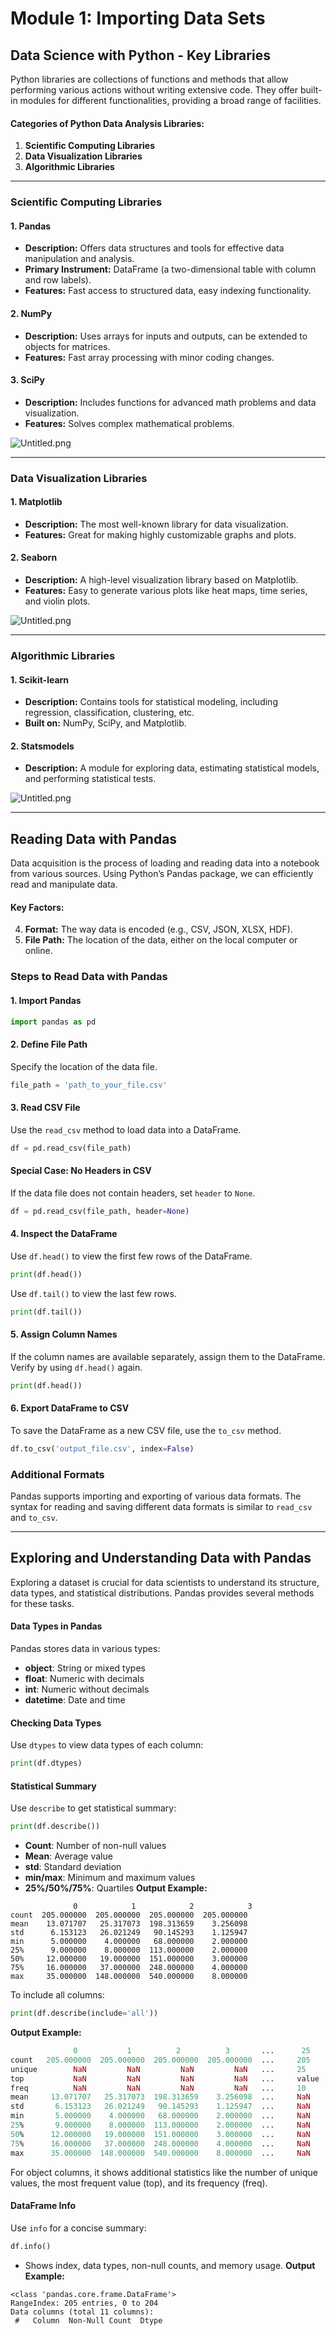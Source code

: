 

# Module 1: Importing Data Sets
## Data Science with Python - Key Libraries
Python libraries are collections of functions and methods that allow performing various actions without writing extensive code. They offer built-in modules for different functionalities, providing a broad range of facilities.
#### Categories of Python Data Analysis Libraries:
1. **Scientific Computing Libraries**
2. **Data Visualization Libraries**
3. **Algorithmic Libraries**

___
### Scientific Computing Libraries
#### 1. **Pandas**
- **Description:** Offers data structures and tools for effective data manipulation and analysis.
- **Primary Instrument:** DataFrame (a two-dimensional table with column and row labels).
- **Features:** Fast access to structured data, easy indexing functionality.
#### 2. **NumPy**
- **Description:** Uses arrays for inputs and outputs, can be extended to objects for matrices.
- **Features:** Fast array processing with minor coding changes.
#### 3. **SciPy**
- **Description:** Includes functions for advanced math problems and data visualization.
- **Features:** Solves complex mathematical problems.

![Untitled.png](https://prod-files-secure.s3.us-west-2.amazonaws.com/03e82b26-cccb-4906-bb56-adabcbdc0655/997ac361-58a8-4f04-bb0f-79fea4baa761/Untitled.png?X-Amz-Algorithm=AWS4-HMAC-SHA256&X-Amz-Content-Sha256=UNSIGNED-PAYLOAD&X-Amz-Credential=AKIAT73L2G45FSPPWI6X%2F20250125%2Fus-west-2%2Fs3%2Faws4_request&X-Amz-Date=20250125T141213Z&X-Amz-Expires=3600&X-Amz-Signature=fe77936473393c90c7667e748f14b478446ef68d88342f93e08f6fab9b19a1e8&X-Amz-SignedHeaders=host&x-id=GetObject)
___
### Data Visualization Libraries
#### 1. **Matplotlib**
- **Description:** The most well-known library for data visualization.
- **Features:** Great for making highly customizable graphs and plots.
#### 2. **Seaborn**
- **Description:** A high-level visualization library based on Matplotlib.
- **Features:** Easy to generate various plots like heat maps, time series, and violin plots.

![Untitled.png](https://prod-files-secure.s3.us-west-2.amazonaws.com/03e82b26-cccb-4906-bb56-adabcbdc0655/733d1e42-5a53-4fd8-90c1-3d85254369a6/Untitled.png?X-Amz-Algorithm=AWS4-HMAC-SHA256&X-Amz-Content-Sha256=UNSIGNED-PAYLOAD&X-Amz-Credential=AKIAT73L2G45FSPPWI6X%2F20250125%2Fus-west-2%2Fs3%2Faws4_request&X-Amz-Date=20250125T141213Z&X-Amz-Expires=3600&X-Amz-Signature=b6511a7ac5a72034c87b7a138a577141a75ac8c224e668a4b8ead624ccf461b8&X-Amz-SignedHeaders=host&x-id=GetObject)
___
### Algorithmic Libraries
#### 1. **Scikit-learn**
- **Description:** Contains tools for statistical modeling, including regression, classification, clustering, etc.
- **Built on:** NumPy, SciPy, and Matplotlib.
#### 2. **Statsmodels**
- **Description:** A module for exploring data, estimating statistical models, and performing statistical tests.

![Untitled.png](https://prod-files-secure.s3.us-west-2.amazonaws.com/03e82b26-cccb-4906-bb56-adabcbdc0655/c62885f5-417d-4179-834f-d68f8f2bdf39/Untitled.png?X-Amz-Algorithm=AWS4-HMAC-SHA256&X-Amz-Content-Sha256=UNSIGNED-PAYLOAD&X-Amz-Credential=AKIAT73L2G45FSPPWI6X%2F20250125%2Fus-west-2%2Fs3%2Faws4_request&X-Amz-Date=20250125T141213Z&X-Amz-Expires=3600&X-Amz-Signature=9f99a0bef5caae744af5ebac47de52d85be70bfc4b1e6d113715c7db3709ae09&X-Amz-SignedHeaders=host&x-id=GetObject)
___
## Reading Data with Pandas
Data acquisition is the process of loading and reading data into a notebook from various sources. Using Python’s Pandas package, we can efficiently read and manipulate data.
#### Key Factors:
4. **Format:** The way data is encoded (e.g., CSV, JSON, XLSX, HDF).
5. **File Path:** The location of the data, either on the local computer or online.
### Steps to Read Data with Pandas
#### 1. **Import Pandas**
```python
import pandas as pd
```
#### 2. **Define File Path**
Specify the location of the data file.
```python
file_path = 'path_to_your_file.csv'
```
#### 3. **Read CSV File**
Use the `read_csv` method to load data into a DataFrame.
```python
df = pd.read_csv(file_path)
```
#### Special Case: No Headers in CSV
If the data file does not contain headers, set `header` to `None`.
```python
df = pd.read_csv(file_path, header=None)
```
#### 4. **Inspect the DataFrame**
Use `df.head()` to view the first few rows of the DataFrame.
```python
print(df.head())
```
Use `df.tail()` to view the last few rows.
```python
print(df.tail())
```
#### 5. **Assign Column Names**
If the column names are available separately, assign them to the DataFrame.
Verify by using `df.head()` again.
```python
print(df.head())
```
#### 6. **Export DataFrame to CSV**
To save the DataFrame as a new CSV file, use the `to_csv` method.
```python
df.to_csv('output_file.csv', index=False)
```
### Additional Formats
Pandas supports importing and exporting of various data formats. The syntax for reading and saving different data formats is similar to `read_csv` and `to_csv`.
___
## Exploring and Understanding Data with Pandas
Exploring a dataset is crucial for data scientists to understand its structure, data types, and statistical distributions. Pandas provides several methods for these tasks.
#### Data Types in Pandas
Pandas stores data in various types:
- **object**: String or mixed types
- **float**: Numeric with decimals
- **int**: Numeric without decimals
- **datetime**: Date and time
#### Checking Data Types
Use `dtypes` to view data types of each column:
```python
print(df.dtypes)
```
#### Statistical Summary
Use `describe` to get statistical summary:
```python
print(df.describe())
```
- **Count**: Number of non-null values
- **Mean**: Average value
- **std**: Standard deviation
- **min/max**: Minimum and maximum values
- **25%/50%/75%**: Quartiles
**Output Example:**
```plain text
              0            1            2            3
count  205.000000  205.000000  205.000000  205.000000
mean    13.071707   25.317073  198.313659    3.256098
std      6.153123   26.021249   90.145293    1.125947
min      5.000000    4.000000   68.000000    2.000000
25%      9.000000    8.000000  113.000000    2.000000
50%     12.000000   19.000000  151.000000    3.000000
75%     16.000000   37.000000  248.000000    4.000000
max     35.000000  148.000000  540.000000    8.000000
```
To include all columns:
```python
print(df.describe(include='all'))
```
**Output Example:**
```r
              0           1          2          3       ...      25       26       27
count   205.000000  205.000000  205.000000  205.000000  ...     205      205      205
unique        NaN         NaN         NaN         NaN   ...     25       25       25
top           NaN         NaN         NaN         NaN   ...     value    value    value
freq          NaN         NaN         NaN         NaN   ...     10       10       10
mean     13.071707   25.317073  198.313659    3.256098  ...     NaN      NaN      NaN
std       6.153123   26.021249   90.145293    1.125947  ...     NaN      NaN      NaN
min       5.000000    4.000000   68.000000    2.000000  ...     NaN      NaN      NaN
25%       9.000000    8.000000  113.000000    2.000000  ...     NaN      NaN      NaN
50%      12.000000   19.000000  151.000000    3.000000  ...     NaN      NaN      NaN
75%      16.000000   37.000000  248.000000    4.000000  ...     NaN      NaN      NaN
max      35.000000  148.000000  540.000000    8.000000  ...     NaN      NaN      NaN
```
For object columns, it shows additional statistics like the number of unique values, the most frequent value (top), and its frequency (freq).
#### DataFrame Info
Use `info` for a concise summary:
```python
df.info()
```
- Shows index, data types, non-null counts, and memory usage.
**Output Example:**
```less
<class 'pandas.core.frame.DataFrame'>
RangeIndex: 205 entries, 0 to 204
Data columns (total 11 columns):
 #   Column  Non-Null Count  Dtype
